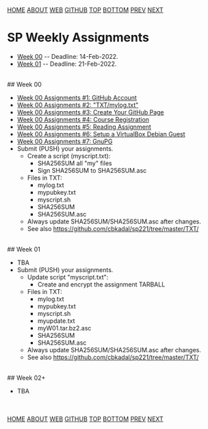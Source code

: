 ---
---
[HOME](index.md)
[ABOUT](README.md)
[WEB](https://osp4diss.vlsm.org/)
[GITHUB](https://github.com/os2xx/osp4diss/)
[TOP](#)
[BOTTOM](#endofpage)
[PREV](index.md)
[NEXT](index.md)

# SP Weekly Assignments

* [Week 00](#idx00) -- Deadline: 14-Feb-2022.
* [Week 01](#idx01) -- Deadline: 21-Feb-2022.

<br id="idx00">
## Week 00

* [Week 00 Assignments #1: GitHub Account](S00-01.md)
* [Week 00 Assignments #2: "TXT/mylog.txt"](S00-02.md)
* [Week 00 Assignments #3: Create Your GitHub Page](S00-03.md)
* [Week 00 Assignments #4: Course Registration](S00-04.md)
* [Week 00 Assignments #5: Reading Assignment](S00-05.md)
* [Week 00 Assignments #6: Setup a VirtualBox Debian Guest](S00-06.md)
* [Week 00 Assignments #7: GnuPG](S00-07.md)
* Submit (PUSH) your assignments.
  * Create a script (myscript.txt):
    * SHA256SUM all "my" files
    * Sign SHA256SUM to SHA256SUM.asc
  * Files in TXT:
    * mylog.txt
    * mypubkey.txt
    * myscript.sh
    * SHA256SUM
    * SHA256SUM.asc
  * Always update SHA256SUM/SHA256SUM.asc after changes.
  * See also <https://github.com/cbkadal/sp221/tree/master/TXT/>
  
<br id="idx01">
## Week 01

* TBA
* Submit (PUSH) your assignments.
  * Update script "myscript.txt":
    * Create and encrypt the assignment TARBALL
  * Files in TXT:
    * mylog.txt
    * mypubkey.txt
    * myscript.sh
    * myupdate.txt
    * myW01.tar.bz2.asc
    * SHA256SUM
    * SHA256SUM.asc
  * Always update SHA256SUM/SHA256SUM.asc after changes.
  * See also <https://github.com/cbkadal/sp221/tree/master/TXT/>

<br id="idx01">
## Week 02+

* TBA

<br id="endofpage"><br>
[HOME](index.md)
[ABOUT](README.md)
[WEB](https://osp4diss.vlsm.org/)
[GITHUB](https://github.com/os2xx/osp4diss)
[TOP](#)
[BOTTOM](#endofpage)
[PREV](index.md)
[NEXT](index.md)
<br>

